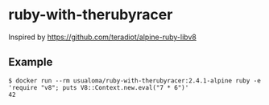 # ruby-with-therubyracer

Inspired by https://github.com/teradiot/alpine-ruby-libv8

## Example

```
$ docker run --rm usualoma/ruby-with-therubyracer:2.4.1-alpine ruby -e 'require "v8"; puts V8::Context.new.eval("7 * 6")'
42
```
